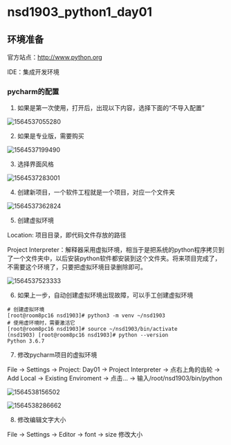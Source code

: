 # nsd1903_python1_day01

## 环境准备

官方站点：http://www.python.org

IDE：集成开发环境

### pycharm的配置

1. 如果是第一次使用，打开后，出现以下内容，选择下面的“不导入配置”

![1564537055280](/root/.config/Typora/typora-user-images/1564537055280.png)

2. 如果是专业版，需要购买

![1564537199490](/root/.config/Typora/typora-user-images/1564537199490.png)

3. 选择界面风格

![1564537283001](/root/.config/Typora/typora-user-images/1564537283001.png)

4. 创建新项目，一个软件工程就是一个项目，对应一个文件夹

![1564537362824](/root/.config/Typora/typora-user-images/1564537362824.png)

5. 创建虚拟环境

Location: 项目目录，即代码文件存放的路径

Project Interpreter：解释器采用虚拟环境，相当于是把系统的python程序拷贝到了一个文件夹中，以后安装python软件都安装到这个文件夹。将来项目完成了，不需要这个环境了，只要把虚拟环境目录删除即可。

![1564537523333](/root/.config/Typora/typora-user-images/1564537523333.png)

6. 如果上一步，自动创建虚拟环境出现故障，可以手工创建虚拟环境

```shell
# 创建虚拟环境
[root@room8pc16 nsd1903]# python3 -m venv ~/nsd1903
# 使用虚环境时，需要激活它
[root@room8pc16 nsd1903]# source ~/nsd1903/bin/activate
(nsd1903) [root@room8pc16 nsd1903]# python --version
Python 3.6.7
```

7. 修改pycharm项目的虚拟环境

File -> Settings -> Project: Day01 -> Project Interpreter -> 点右上角的齿轮 -> Add Local ->   Existing Enviroment -> 点击... -> 输入/root/nsd1903/bin/python

![1564538156502](/root/.config/Typora/typora-user-images/1564538156502.png)

![1564538286662](/root/.config/Typora/typora-user-images/1564538286662.png)

8. 修改编辑文字大小

File -> Settings -> Editor -> font -> size 修改大小

